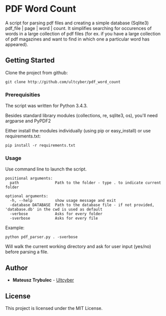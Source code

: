 # PDF Word Count

A script for parsing pdf files and creating a simple database (Sqlite3) pdf_file | page | word | count. It simplifies searching for occurences of words in a large collection of pdf files (for ex. if you have a large collection of pdf magazines and want to find in which one a particular word has appeared).

## Getting Started

Clone the project from github:

```
git clone http://github.com/ultcyber/pdf_word_count
```

### Prerequisities

The script was written for Python 3.4.3.

Besides standard library modules (collections, re, sqlite3, os), you'll need argparse and PyPDF2

Either install the modules individually (using pip or easy_install) or use requirements.txt:
```
pip install -r requirements.txt
```

### Usage

Use command line to launch the script.

```
positional arguments:
  path                Path to the folder - type . to indicate current folder

optional arguments:
  -h, --help          show usage message and exit
  -database DATABASE  Path to the database file - if not provided, 'database.db' in the cwd is used as default
  -verbose            Asks for every folder
  -sverbose           Asks for every file

```
Example:

```
python pdf_parser.py . -sverbose
```

Will walk the current working directory and ask for user input (yes/no) before parsing a file.


## Author

* **Mateusz Trybulec** - [Ultcyber](https://github.com/ultcyber)

## License

This project is licensed under the MIT License.

